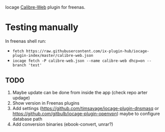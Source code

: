 Iocage [Calibre-Web](https://github.com/janeczku/calibre-web) plugin for freenas.

# Testing manually

In freenas shell run:

* `fetch https://raw.githubusercontent.com/ix-plugin-hub/iocage-plugin-index/master/calibre-web.json`
* `iocage fetch -P calibre-web.json --name calibre-web dhcp=on --branch 'test'`

## TODO
1. Maybe update can be done from inside the app (check repo arter updage)
2. Show version in Freenas plugins
3. Add settings (https://github.com/timsavage/iocage-plugin-dnsmasq or https://github.com/gitbulb/iocage-plugin-openvpn) maybe to configure database path
4. Add conversion binaries (ebook-convert, unrar?)
